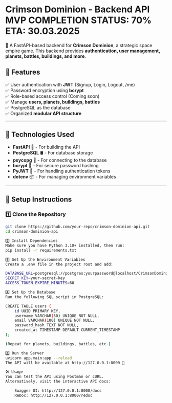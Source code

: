# **Crimson Dominion - Backend API**  MVP COMPLETION STATUS: 70% ETA: 30.03.2025
🚀 A FastAPI-based backend for **Crimson Dominion**, a strategic space empire game. This backend provides **authentication, user management, planets, battles, buildings, and more**.  

## **📝 Features**  
✅ User authentication with **JWT** (Signup, Login, Logout, /me)  
✅ Password encryption using **bcrypt**  
✅ Role-based access control (Coming soon)  
✅ Manage **users, planets, buildings, battles**  
✅ PostgreSQL as the database  
✅ Organized **modular API structure**  

---

## **📌 Technologies Used**  
- **FastAPI** 🚀 - For building the API  
- **PostgreSQL** 🛢️ - For database storage  
- **psycopg** 🔗 - For connecting to the database  
- **bcrypt** 🔐 - For secure password hashing  
- **PyJWT** 🔑 - For handling authentication tokens  
- **dotenv** 📦 - For managing environment variables  

---

## **🚀 Setup Instructions**  

### **1️⃣ Clone the Repository**
```sh
git clone https://github.com/your-repo/crimson-dominion-api.git
cd crimson-dominion-api

2️⃣ Install Dependencies
Make sure you have Python 3.10+ installed, then run:
pip install -r requirements.txt

3️⃣ Set Up the Environment Variables
Create a .env file in the project root and add:

DATABASE_URL=postgresql://postgres:yourpassword@localhost/CrimsonDominion
SECRET_KEY=your-secret-key
ACCESS_TOKEN_EXPIRE_MINUTES=60

4️⃣ Set Up the Database
Run the following SQL script in PostgreSQL:

CREATE TABLE users (
    id UUID PRIMARY KEY,
    username VARCHAR(50) UNIQUE NOT NULL,
    email VARCHAR(100) UNIQUE NOT NULL,
    password_hash TEXT NOT NULL,
    created_at TIMESTAMP DEFAULT CURRENT_TIMESTAMP
);

(Repeat for planets, buildings, battles, etc.)

5️⃣ Run the Server
uvicorn app.main:app --reload
The API will be available at http://127.0.0.1:8000 🚀

🛠️ Usage
You can test the API using Postman or cURL.
Alternatively, visit the interactive API docs:

    Swagger UI: http://127.0.0.1:8000/docs
    ReDoc: http://127.0.0.1:8000/redoc

